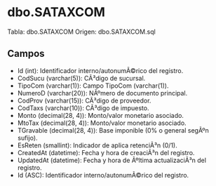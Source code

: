 ﻿# dbo.SATAXCOM

Tabla: dbo.SATAXCOM
Origen: dbo.SATAXCOM.sql

## Campos

- Id (int): Identificador interno/autonumÃ©rico del registro.
- CodSucu (varchar(5)): CÃ³digo de sucursal.
- TipoCom (varchar(1)): Campo TipoCom (varchar(1)).
- NumeroD (varchar(20)): NÃºmero de documento principal.
- CodProv (varchar(15)): CÃ³digo de proveedor.
- CodTaxs (varchar(10)): CÃ³digo de impuesto.
- Monto (decimal(28, 4)): Monto/valor monetario asociado.
- MtoTax (decimal(28, 4)): Monto/valor monetario asociado.
- TGravable (decimal(28, 4)): Base imponible (0% o general segÃºn sufijo).
- EsReten (smallint): Indicador de aplica retenciÃ³n (0/1).
- CreatedAt (datetime): Fecha y hora de creaciÃ³n del registro.
- UpdatedAt (datetime): Fecha y hora de Ãºltima actualizaciÃ³n del registro.
- Id (ASC): Identificador interno/autonumÃ©rico del registro.

